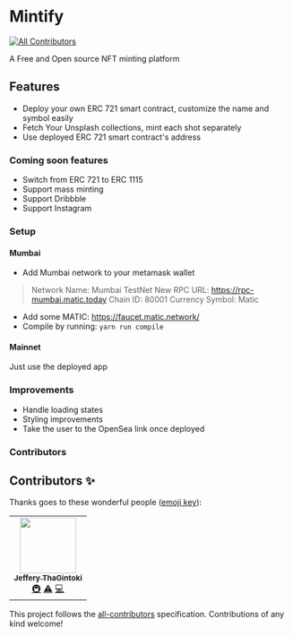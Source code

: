 # Mintify
<!-- ALL-CONTRIBUTORS-BADGE:START - Do not remove or modify this section -->
[![All Contributors](https://img.shields.io/badge/all_contributors-1-orange.svg?style=flat-square)](#contributors-)
<!-- ALL-CONTRIBUTORS-BADGE:END -->

A Free and Open source NFT minting platform

## Features

- Deploy your own ERC 721 smart contract, customize the name and symbol easily
- Fetch Your Unsplash collections, mint each shot separately
- Use deployed ERC 721 smart contract's address

### Coming soon features

- Switch from ERC 721 to ERC 1115
- Support mass minting
- Support Dribbble
- Support Instagram

### Setup

#### Mumbai

- Add Mumbai network to your metamask wallet

> Network Name: Mumbai TestNet
> New RPC URL: <https://rpc-mumbai.matic.today>
> Chain ID: 80001
> Currency Symbol: Matic

- Add some MATIC: <https://faucet.matic.network/>
- Compile by running: `yarn run compile`

#### Mainnet

Just use the deployed app

### Improvements

- Handle loading states
- Styling improvements
- Take the user to the OpenSea link once deployed

### Contributors

## Contributors ✨

Thanks goes to these wonderful people ([emoji key](https://allcontributors.org/docs/en/emoji-key)):

<!-- ALL-CONTRIBUTORS-LIST:START - Do not remove or modify this section -->
<!-- prettier-ignore-start -->
<!-- markdownlint-disable -->
<table>
  <tr>
    <td align="center"><a href="https://pentium.live"><img src="https://avatars.githubusercontent.com/u/3521144?v=4?s=100" width="100px;" alt=""/><br /><sub><b>Jeffery ThaGintoki</b></sub></a><br /><a href="#infra-JefferyHus" title="Infrastructure (Hosting, Build-Tools, etc)">🚇</a> <a href="https://github.com/smakosh/nft-mint-app/commits?author=JefferyHus" title="Tests">⚠️</a> <a href="https://github.com/smakosh/nft-mint-app/commits?author=JefferyHus" title="Code">💻</a></td>
  </tr>
</table>

<!-- markdownlint-restore -->
<!-- prettier-ignore-end -->

<!-- ALL-CONTRIBUTORS-LIST:END -->

This project follows the [all-contributors](https://github.com/all-contributors/all-contributors) specification. Contributions of any kind welcome!